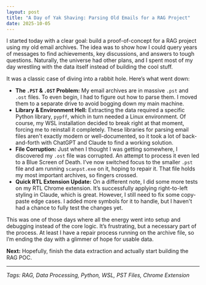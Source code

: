```yaml
---
layout: post
title: "A Day of Yak Shaving: Parsing Old Emails for a RAG Project"
date: 2025-10-05
---
```


I started today with a clear goal: build a proof-of-concept for a RAG project using my old email archives. The idea was to show how I could query years of messages to find achievements, key discussions, and answers to tough questions. Naturally, the universe had other plans, and I spent most of my day wrestling with the data itself instead of building the cool stuff.

It was a classic case of diving into a rabbit hole. Here’s what went down:

*   **The `.PST` & `.OST` Problem:** My email archives are in massive `.pst` and `.ost` files. To even begin, I had to figure out how to parse them. I moved them to a separate drive to avoid bogging down my main machine.
*   **Library & Environment Hell:** Extracting the data required a specific Python library, `pypff`, which in turn needed a Linux environment. Of course, my WSL installation decided to break right at that moment, forcing me to reinstall it completely. These libraries for parsing email files aren't exactly modern or well-documented, so it took a lot of back-and-forth with ChatGPT and Claude to find a working solution.
*   **File Corruption:** Just when I thought I was getting somewhere, I discovered my `.ost` file was corrupted. An attempt to process it even led to a Blue Screen of Death. I’ve now switched focus to the smaller `.pst` file and am running `scanpst.exe` on it, hoping to repair it. That file holds my most important archives, so fingers crossed.
*   **Quick RTL Extension Update:** On a different note, I did some more tests on my RTL Chrome extension. It’s successfully applying right-to-left styling in Claude, which is great. However, I still need to fix some copy-paste edge cases. I added more symbols for it to handle, but I haven't had a chance to fully test the changes yet.

This was one of those days where all the energy went into setup and debugging instead of the core logic. It’s frustrating, but a necessary part of the process. At least I have a repair process running on the archive file, so I’m ending the day with a glimmer of hope for usable data.

**Next:** Hopefully, finish the data extraction and actually start building the RAG POC.

---
*Tags: RAG, Data Processing, Python, WSL, PST Files, Chrome Extension*
